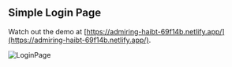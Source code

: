 ## Simple Login Page

Watch out the demo at [https://admiring-haibt-69f14b.netlify.app/](https://admiring-haibt-69f14b.netlify.app/).

![LoginPage](https://res.cloudinary.com/smilj4npj4nic/image/upload/v1604452215/login_page_iezaf2.png)
